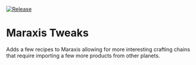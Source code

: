 [![Release](https://github.com/LordNocturnus/maraxis-recipe-tweaks/actions/workflows/release.yml/badge.svg?branch=main)](https://github.com/LordNocturnus/maraxis-recipe-tweaks/actions/workflows/release.yml)

# Maraxis Tweaks

Adds a few recipes to Maraxis allowing for more interesting crafting chains that require importing a few more products from other planets.